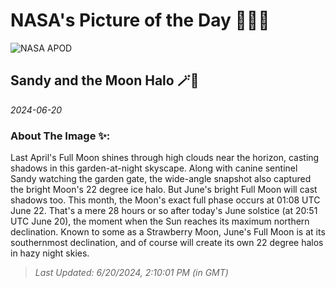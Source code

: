 
# NASA's Picture of the Day 🧑‍🚀💫

  ![NASA APOD](https://apod.nasa.gov/apod/image/2406/MoonHalo_pace.jpg)
  
  ## Sandy and the Moon Halo 🪄🌌
  
  _2024-06-20_
  
  ### About The Image ✨: 
  
  Last April's Full Moon shines through high clouds near the horizon, casting shadows in this garden-at-night skyscape. Along with canine sentinel Sandy watching the garden gate, the wide-angle snapshot also captured the bright Moon's 22 degree ice halo. But June's bright Full Moon will cast shadows too. This month, the Moon's exact full phase occurs at 01:08 UTC June 22. That's a mere 28 hours or so after today's June solstice (at 20:51 UTC June 20), the moment when the Sun reaches its maximum northern declination. Known to some as a Strawberry Moon, June's Full Moon is at its southernmost declination, and of course will create its own 22 degree halos in hazy night skies.
  
  
  
  > _Last Updated: 6/20/2024, 2:10:01 PM (in GMT)_
  